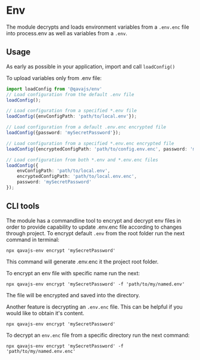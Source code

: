 # Env
The module decrypts and loads environment variables from a `.env.enc` file into process.env as well as variables from a `.env`. 

## Usage
As early as possible in your application, import and call `loadConfig()`

To upload variables only from .env file:
```typescript
import loadConfig from '@qavajs/env'
// Load configuration from the default .env file
loadConfig();

// Load configuration from a specified *.env file
loadConfig({envConfigPath: 'path/to/local.env'});

// Load configuration from a default .env.enc encrypted file
loadConfig({password: 'mySecretPassword'});

// Load configuration from a specified *.env.enc encrypted file
loadConfig({encryptedConfigPath: 'path/to/config.env.enc', password: 'mySecretPassword'});

// Load configuration from both *.env and *.env.enc files
loadConfig({
    envConfigPath: 'path/to/local.env',
    encryptedConfigPath: 'path/to/local.env.enc',
    password: 'mySecretPassword'
});
```

## CLI tools
The module has a commandline tool to encrypt and decrypt env files in order to provide capability to update .env.enc file according to changes through project.
To encrypt default `.env` from the root folder run the next command in terminal: 
````shell
npx qavajs-env encrypt 'mySecretPassword'
````
This command will generate .env.enc it the project root folder.

To encrypt an env file with specific name run the next:
````shell
npx qavajs-env encrypt 'mySecretPassword' -f 'path/to/my/named.env'
````
The file will be encrypted and saved into the directory.

Another feature is decrypting an `.env.enc` file. This can be helpful if you would like to obtain it's content.
````shell
npx qavajs-env encrypt 'mySecretPassword'
````

To decrypt an `env.enc` file from a specific directory run the next command:
````shell
npx qavajs-env encrypt 'mySecretPassword' -f 'path/to/my/named.env.enc'
````